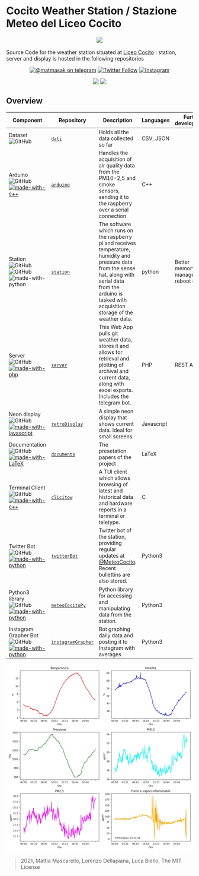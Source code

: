 # Cocito Weather Station / Stazione Meteo del Liceo Cocito
<p align="center">
<img src="https://avatars.githubusercontent.com/u/94685891?v=4">
</p>


Source Code for the weather station situated at [Liceo Cocito](https://liceococito.edu.it) : station, server and display is hosted in the following repositories

<p align="center">
<a href="https://t.me/StazioneMeteoCocitoBot"><img src="https://img.shields.io/badge/@StazioneMeteoCocitoBot-Telegram-blue.svg" alt="@matmasak on telegram"></a>
<a href="https://twitter.com/Meteococito"><img alt="Twitter Follow" src="https://img.shields.io/twitter/follow/MeteoCocito"></a>
<a href="https://www.instagram.com/meteococito/"><img src ="https://img.shields.io/badge/Instagram-meteococito-orange" alt="Instagram"></a>
</p>

<p align="center">
<img src="https://github-readme-stats.vercel.app/api?username=StazioneMeteoCocito&show_icons=true&theme=dark" height="165">
<img src="https://github-readme-stats.vercel.app/api/top-langs/?username=StazioneMeteoCocito&layout=compact&theme=dark">
</p>  
  
## Overview

|Component|Repository|Description|Languages|Further developments|
|---|---|---|---|---|
|Dataset<br />![GitHub](https://img.shields.io/github/license/StazioneMeteoCocito/dati)|[`dati`](https://github.com/StazioneMeteoCocito/dati)|Holds all the data collected so far|CSV, JSON||
|Arduino<br />![GitHub](https://img.shields.io/github/license/StazioneMeteoCocito/arduino)<br />[![made-with-c++](https://img.shields.io/badge/Made%20with-C%2B%2B-f34b7d.svg)](https://isocpp.prg)|[`arduino`](https://github.com/StazioneMeteoCocito/arduino)|Handles the acquisition of air quality data from the PM10-2,5 and smoke sensors, sending it to the raspberry over a serial connection|C++||
|Station<br />![GitHub](https://img.shields.io/github/license/StazioneMeteoCocito/station)<br />![GitHub](https://img.shields.io/github/license/StazioneMeteoCocito/instagramGrapher)<br />![made-with-python](https://img.shields.io/badge/Made%20with-Python-1f425f.svg)|[`station`](https://github.com/StazioneMeteoCocito/station)|The software which runs on the raspberry pi and receives temperature, humidity and pressure data from the sense hat, along with serial data from the arduino is tasked with acquisition storage of the weather data.|python|Better memory management, reboot cycle|
|Server<br />![GitHub](https://img.shields.io/github/license/StazioneMeteoCocito/server)<br />[![made-with-php](https://img.shields.io/badge/Made%20with-PHP-4F5D95.svg)](https://www.php.net/)|[`server`](https://github.com/StazioneMeteoCocito/server)|This Web App pulls git weather data, stores it and allows for retrieval and plotting of archival and current data, along with excel exports.<br />Includes the telegram bot.|PHP|REST API|
|Neon display![GitHub](https://img.shields.io/github/license/StazioneMeteoCocito/retroDisplay)<br />[![made-with-javascript](https://img.shields.io/badge/Made%20with-JavaScript-f1e05a.svg)](https://www.javascript.com)|[`retroDisplay`](https://github.com/StazioneMeteoCocito/retroDisplay)|A simple neon display that shows current data. Ideal for small screens|Javascript|
|Documentation<br />![GitHub](https://img.shields.io/github/license/StazioneMeteoCocito/documents)<br />[![made-with-LaTeX](https://img.shields.io/badge/Made%20with-LaTeX-3D6117.svg)](https://isocpp.prg)|[`documents`](https://github.com/StazioneMeteoCocito/documents)|The presetation papers of the project|LaTeX||
|Terminal Client<br />![GitHub](https://img.shields.io/github/license/StazioneMeteoCocito/clicitow)<br />[![made-with-c++](https://img.shields.io/badge/Made%20with-C%2B%2B-f34b7d.svg)](https://isocpp.prg)|[`clicitow`](https://github.com/StazioneMeteoCocito/clicitow)|A TUI client which allows browsing of latest and historical data and hardware reports in a terminal or teletype.|C||
|Twitter Bot<br />![GitHub](https://img.shields.io/github/license/StazioneMeteoCocito/twitterBot)<br />[![made-with-python](https://img.shields.io/badge/Made%20with-Python-1f425f.svg)](https://www.python.org/)|[`twitterBot`](https://github.com/StazioneMeteoCocito/twitterBot)|Twitter bot of the station, providing regular updates at [@MeteoCocito](https://twitter.com/MeteoCocito). Recent bullettins are also stored.|Python3||
|Python3 library<br />![GitHub](https://img.shields.io/github/license/StazioneMeteoCocito/arduino)<br />[![made-with-python](https://img.shields.io/badge/Made%20with-Python-1f425f.svg)](https://www.python.org/)|[`meteoCocitoPy`](https://github.com/StazioneMeteoCocito/meteoCocitoPy)|Python library for accessing and manipulating data from the station.|Python3||
|Instagram Grapher Bot<br />![GitHub](https://img.shields.io/github/license/StazioneMeteoCocito/instagramGrapher)<br />[![made-with-python](https://img.shields.io/badge/Made%20with-Python-1f425f.svg)](https://www.python.org/)|[`instagramGrapher`](https://github.com/StazioneMeteoCocito/instagramGrapher)|Bot graphing daily data and posting it to Instagram with averages|Python3||

![](https://raw.githubusercontent.com/StazioneMeteoCocito/instagramGrapher/main/day.jpg)

> 2021, Mattia Mascarello, Lorenzo Dellapiana, Luca Biello, The MIT License

